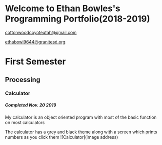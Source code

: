 # Welcome to Ethan Bowles's Programming Portfolio(2018-2019)
cottonwoodcoyoteutah@gmail.com

ethabowl9644@granitesd.org
# First Semester
## Processing
### Calculator
##### Completed Nov. 20 2019
My calculator is an object oriented program with most of the basic function on most calculators

The calculator has a grey and black theme along with a screen which prints numbers as you click them
![Calculator](image address)

